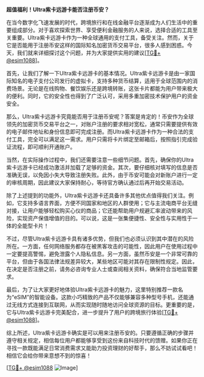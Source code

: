 **超值福利！Ultra紫卡远游卡能否注册币安？**

在当今数字化飞速发展的时代，跨境旅行和在线金融平台逐渐成为人们生活中的重要组成部分。对于喜欢探索世界、享受便利金融服务的人来说，选择合适的工具至关重要。Ultra紫卡远游卡作为一种全球通用的支付工具，备受关注。然而，关于它是否能用于注册币安这样的国际知名加密货币交易平台，很多人感到困惑。今天，我们就来详细探讨这个问题，并为大家提供实用的建议[[TG💪+ @esim1088](https://t.me/s/esim1088)]。

首先，让我们了解一下Ultra紫卡远游卡的基本情况。Ultra紫卡远游卡是由一家国际知名的电子支付公司发行的虚拟卡，支持多种货币结算，适用于全球范围内的消费场景。无论是在线购物、餐饮娱乐还是跨境转账，这张卡片都能为用户带来极大的便利。同时，它的安全性也得到了广泛认可，采用多重加密技术保护用户的资金安全。

那么，Ultra紫卡远游卡究竟能否用于注册币安呢？答案是肯定的！币安作为全球领先的加密货币交易平台之一，对账户注册的要求相对宽松，通常只需要提供有效的电子邮件地址和身份信息即可完成注册。而Ultra紫卡远游卡作为一种合法的支付工具，完全可以满足这一需求。用户只需将卡片绑定至邮箱后，按照指引完成验证流程，即可顺利开通账户。

当然，在实际操作过程中，我们还需要注意一些细节问题。首先，确保你的Ultra紫卡远游卡已经成功激活并加载了足够的资金。其次，要仔细核对填写的信息是否准确无误，以免因小失大导致注册失败。此外，由于币安可能会对新账户进行一定的审核周期，因此建议大家保持耐心，等待官方确认通过后再开始交易活动。

除了上述提到的功能外，Ultra紫卡远游卡还具备许多其他优点值得我们关注。例如，它支持多语言界面，方便不同国家和地区的人群使用；它与主流电商平台无缝对接，让用户能够轻松购买心仪的商品；它还能帮助用户规避汇率波动带来的风险，实现资产保值增值的目的。可以说，这是一张集便捷性、安全性与实用性于一体的全能型卡片！

不过，尽管Ultra紫卡远游卡具有诸多优势，但我们也必须认识到其中潜在的风险所在。一方面，任何网络服务都存在被黑客攻击的可能性，因此用户在使用过程中一定要提高警惕，避免泄露个人隐私信息。另一方面，虽然币安是一个非常可靠的平台，但由于各国法律法规差异较大，某些地区可能对其存在限制性规定。因此，在决定是否注册之前，请务必咨询专业人士或查阅相关资料，确保符合当地监管要求。

最后，为了让大家更好地体验Ultra紫卡远游卡的魅力，这里特别推荐一款名为“eSIM”的智能设备。这款小巧精致的产品不仅能够兼容多种型号手机，还能通过无线方式连接到互联网，从而实现随时随地访问全球资源的目标。更重要的是，它与Ultra紫卡远游卡完美配合，进一步提升了用户的跨境旅行体验[[TG💪+ @esim1088](https://t.me/s/esim1088)]。

综上所述，Ultra紫卡远游卡确实是可以用来注册币安的。只要遵循正确的步骤并遵守相关规定，相信每位用户都能够享受到这份来自科技时代的馈赠。如果你正在寻找一款既能满足日常消费需求又能助力投资理财的好帮手，那么不妨试试看吧！相信它会给你带来意想不到的惊喜！

[[TG💪+ @esim1088](https://t.me/s/esim1088) ![Image](https://i.postimg.cc/4NQfJmqS/Snipaste-2025-05-13-00-14-12.png)]